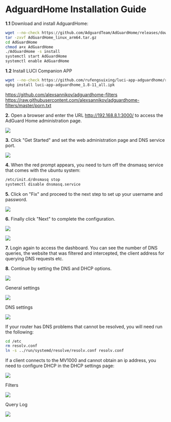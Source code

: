 # AdguardHome Installation Guide

**1.1** Download and install AdguardHome:

```sh
wget --no-check https://github.com/AdguardTeam/AdGuardHome/releases/download/v0.103.3/AdGuardHome_linux_arm64.tar.gz -O AdGuardHome_linux_arm64.tar.gz
tar -zxvf AdGuardHome_linux_arm64.tar.gz
cd AdGuardHome
chmod a+x AdGuardHome
./AdGuardHome -s install
systemctl start AdGuardHome
systemctl enable AdGuardHome
```

**1.2** Install LUCI Companion APP
```sh
wget --no-check https://github.com/rufengsuixing/luci-app-adguardhome/releases/download/1.8-11/luci-app-adguardhome_1.8-11_all.ipk -O luci-app-adguardhome_1.8-11_all.ipk
opkg install luci-app-adguardhome_1.8-11_all.ipk
```

https://github.com/alexsannikov/adguardhome-filters
https://raw.githubusercontent.com/alexsannikov/adguardhome-filters/master/porn.txt

**2.** Open a browser and enter the URL http://192.168.8.1:3000/ to access the AdGuard Home administration page.

![](images/6.png)

**3.** Click "Get Started" and set the web administration page and DNS service port.

![](images/7.png)

**4.** When the red prompt appears, you need to turn off the dnsmasq service that comes with the ubuntu system:

```sh
/etc/init.d/dnsmasq stop
systemctl disable dnsmasq.service
```

**5.** Click on "Fix" and proceed to the next step to set up your username and password.

![](images/8.png)

**6.** Finally click "Next" to complete the configuration.

![](images/9.png)

![](images/10.png)

**7.** Login again to access the dashboard. You can see the number of DNS queries, the website that was filtered and intercepted, the client address for querying DNS requests etc.

**8.** Continue by setting the DNS and DHCP options.

![](images/2.png)

General settings

![](images/4.png)

DNS settings

![](images/5.png)

If your router has DNS problems that cannot be resolved, you will need run the following:

```sh
cd /etc
rm resolv.conf
ln -s ../run/systemd/resolve/resolv.conf resolv.conf
```

If a client connects to the MV1000 and cannot obtain an ip address, you need to configure DHCP in the DHCP settings page:

![](images/1.png)

Filters

![](images/3.png)

Query Log

![](images/11.png)
